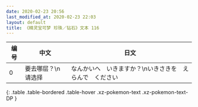 ```yaml
---
date: 2020-02-23 20:56
last_modified_at: 2020-02-23 22:03
layout: default
title: 《精灵宝可梦 珍珠／钻石》文本 116
---
```

| 编号 | 中文 | 日文 |
| ---- | ---- | ---- |
| 0 | 要去哪层？\n请选择 | なんかいへ　いきますか？\nいきさきを　えらんで　ください |
{: .table .table-bordered .table-hover .xz-pokemon-text .xz-pokemon-text-DP }